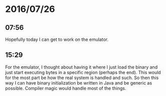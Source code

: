 # 2016/07/26

## 07:56

Hopefully today I can get to work on the emulator.

## 15:29

For the emulator, I thought about having it where I just load the binary and
just start executing bytes in a specific region (perhaps the end). This would
for the most part be how the real system is handled and such. So then this
way I can have binary initialization be written in Java and be generic as
possible. Compiler magic would handle most of the things.

